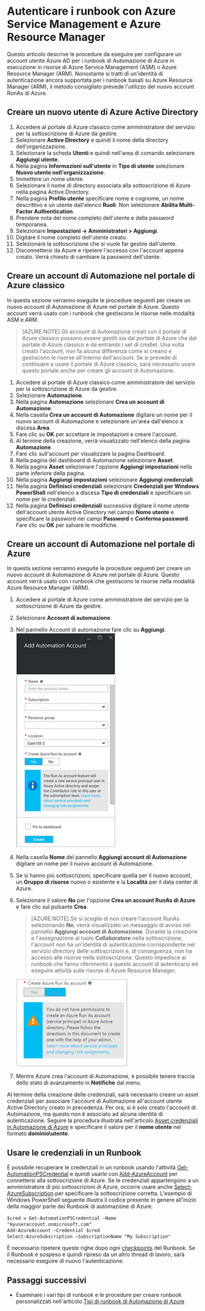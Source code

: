 <properties
   pageTitle="Configurare un account utente Azure AD | Microsoft Azure"
   description="Questo articolo descrive come configurare le credenziali dell'account utente Azure AD per i runbook di Automazione di Azure ai fini dell'autenticazione con risorse ARM e ASM."
   services="automation"
   documentationCenter=""
   authors="MGoedtel"
   manager="jwhit"
   editor="tysonn"
   keywords="utente di Azure Active Directory, Azure Service Management, account utente Azure AD" />
<tags
   ms.service="automation"
   ms.devlang="na"
   ms.topic="get-started-article"
   ms.tgt_pltfrm="na"
   ms.workload="infrastructure-services"
   ms.date="09/12/2016"
   ms.author="magoedte" />

# Autenticare i runbook con Azure Service Management e Azure Resource Manager

Questo articolo descrive le procedure da eseguire per configurare un account utente Azure AD per i runbook di Automazione di Azure in esecuzione in risorse di Azure Service Management (ASM) o Azure Resource Manager (ARM). Nonostante si tratti di un'identità di autenticazione ancora supportata per i runbook basati su Azure Resource Manager (ARM), il metodo consigliato prevede l'utilizzo del nuovo account RunAs di Azure.

## Creare un nuovo utente di Azure Active Directory

1. Accedere al portale di Azure classico come amministratore del servizio per la sottoscrizione di Azure da gestire.
2. Selezionare **Active Directory** e quindi il nome della directory dell'organizzazione.
3. Selezionare la scheda **Utenti** e quindi nell'area di comando selezionare **Aggiungi utente**.
4. Nella pagina **Informazioni sull'utente** in **Tipo di utente** selezionare **Nuovo utente nell'organizzazione**.
5. Immettere un nome utente.
6. Selezionare il nome di directory associata alla sottoscrizione di Azure nella pagina Active Directory.
7. Nella pagina **Profilo utente** specificare nome e cognome, un nome descrittivo e un utente dall'elenco **Ruoli**. Non selezionare **Abilita Multi-Factor Authentication**.
8. Prendere nota del nome completo dell'utente e della password temporanea.
9. Selezionare **Impostazioni -> Amministratori > Aggiungi**.
10. Digitare il nome completo dell'utente creato.
11. Selezionare la sottoscrizione che si vuole far gestire dall'utente.
12. Disconnettersi da Azure e ripetere l'accesso con l'account appena creato. Verrà chiesto di cambiare la password dell'utente.


## Creare un account di Automazione nel portale di Azure classico
In questa sezione verranno eseguite le procedure seguenti per creare un nuovo account di Automazione di Azure nel portale di Azure. Questo account verrà usato con i runbook che gestiscono le risorse nelle modalità ASM e ARM.

>[AZURE.NOTE] Gli account di Automazione creati con il portale di Azure classico possono essere gestiti sia dal portale di Azure che dal portale di Azure classico e da entrambi i set di cmdlet. Una volta creato l'account, non fa alcuna differenza come si creano e gestiscono le risorse all'interno dell'account. Se si prevede di continuare a usare il portale di Azure classico, sarà necessario usare questo portale anche per creare gli account di Automazione.


1. Accedere al portale di Azure classico come amministratore del servizio per la sottoscrizione di Azure da gestire.
2. Selezionare **Automazione**.
3. Nella pagina **Automazione** selezionare **Crea un account di Automazione**.
4. Nella casella **Crea un account di Automazione** digitare un nome per il nuovo account di Automazione e selezionare un'area dall'elenco a discesa **Area**.
5. Fare clic su **OK** per accettare le impostazioni e creare l'account.
6. Al termine della creazione, verrà visualizzato nell'elenco della pagina **Automazione**.
7. Fare clic sull'account per visualizzare la pagina Dashboard.
8. Nella pagina del dashboard di Automazione selezionare **Asset**.
9. Nella pagina **Asset** selezionare l'opzione **Aggiungi impostazioni** nella parte inferiore della pagina.
10. Nella pagina **Aggiungi impostazioni** selezionare **Aggiungi credenziali**.
11. Nella pagina **Definisci credenziali** selezionare **Credenziali per Windows PowerShell** nell'elenco a discesa **Tipo di credenziali** e specificare un nome per le credenziali.
12. Nella pagina **Definisci credenziali** successiva digitare il nome utente dell'account utente Active Directory nel campo **Nome utente** e specificare la password nei campi **Password** e **Conferma password**. Fare clic su **OK** per salvare le modifiche.

## Creare un account di Automazione nel portale di Azure

In questa sezione verranno eseguite le procedure seguenti per creare un nuovo account di Automazione di Azure nel portale di Azure. Questo account verrà usato con i runbook che gestiscono le risorse nella modalità Azure Resource Manager (ARM).

1. Accedere al portale di Azure come amministratore del servizio per la sottoscrizione di Azure da gestire.
2. Selezionare **Account di automazione**.
3. Nel pannello Account di automazione fare clic su **Aggiungi**.<br>![Aggiungi account di Automazione](media/automation-sec-configure-azure-runas-account/add-automation-acct-properties.png)
2. Nella casella **Nome** del pannello **Aggiungi account di Automazione** digitare un nome per il nuovo account di Automazione.
5. Se si hanno più sottoscrizioni, specificare quella per il nuovo account, un **Gruppo di risorse** nuovo o esistente e la **Località** per il data center di Azure.
3. Selezionare il valore **No** per l'opzione **Crea un account RunAs di Azure** e fare clic sul pulsante **Crea**.

    >[AZURE.NOTE] Se si sceglie di non creare l'account RunAs selezionando **No**, verrà visualizzato un messaggio di avviso nel pannello **Aggiungi account di Automazione**. Durante la creazione e l'assegnazione al ruolo **Collaboratore** nella sottoscrizione, l'account non ha un'identità di autenticazione corrispondente nel servizio directory delle sottoscrizioni e, di conseguenza, non ha accesso alle risorse nella sottoscrizione. Questo impedisce ai runbook che fanno riferimento a questo account di autenticarsi ed eseguire attività sulle risorse di Azure Resource Manager.

    ![Aggiungi account di Automazione, avviso](media/automation-sec-configure-azure-runas-account/add-automation-acct-properties-error.png)

4. Mentre Azure crea l'account di Automazione, è possibile tenere traccia dello stato di avanzamento in **Notifiche** dal menu.

Al termine della creazione delle credenziali, sarà necessario creare un asset credenziali per associare l'account di Automazione all'account utente Active Directory creato in precedenza. Per ora, si è solo creato l'account di Automazione, ma questo non è associato ad alcuna identità di autenticazione. Seguire la procedura illustrata nell'articolo [Asset credenziali in Automazione di Azure](../automation/automation-credentials.md#creating-a-new-credential) e specificare il valore per il **nome utente** nel formato **dominio\\utente**.

## Usare le credenziali in un Runbook

È possibile recuperare le credenziali in un runbook usando l'attività [Get-AutomationPSCredential](http://msdn.microsoft.com/library/dn940015.aspx) e quindi usarle con [Add-AzureAccount](http://msdn.microsoft.com/library/azure/dn722528.aspx) per connettersi alla sottoscrizione di Azure. Se le credenziali appartengono a un amministratore di più sottoscrizioni di Azure, occorre usare anche [Select-AzureSubscription](http://msdn.microsoft.com/library/dn495203.aspx) per specificare la sottoscrizione corretta. L'esempio di Windows PowerShell seguente illustra il codice presente in genere all'inizio della maggior parte dei Runbook di automazione di Azure.

    $cred = Get-AutomationPSCredential –Name "myuseraccount.onmicrosoft.com"
	Add-AzureAccount –Credential $cred
	Select-AzureSubscription –SubscriptionName "My Subscription"

È necessario ripetere queste righe dopo ogni [checkpoints](http://technet.microsoft.com/library/dn469257.aspx#bk_Checkpoints) del Runbook. Se il Runbook è sospeso e quindi ripreso da un altro thread di lavoro, sarà necessario eseguire di nuovo l'autenticazione.

## Passaggi successivi
* Esaminare i vari tipi di runbook e le procedure per creare runbook personalizzati nell'articolo [Tipi di runbook di Automazione di Azure](../automation/automation-runbook-types.md)

<!---HONumber=AcomDC_0914_2016-->